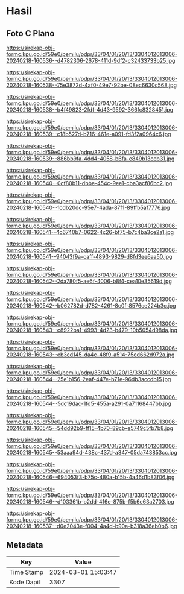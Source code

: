 # Hasil

## Foto C Plano

https://sirekap-obj-formc.kpu.go.id/59e0/pemilu/pdpr/33/04/01/20/13/3304012013006-20240218-160536--d4782306-2678-411d-9df2-c32433733b25.jpg

https://sirekap-obj-formc.kpu.go.id/59e0/pemilu/pdpr/33/04/01/20/13/3304012013006-20240218-160538--75e3872d-4af0-49e7-92be-08ec6630c568.jpg

https://sirekap-obj-formc.kpu.go.id/59e0/pemilu/pdpr/33/04/01/20/13/3304012013006-20240218-160538--b4f49823-2fdf-4d43-9592-366fc8328451.jpg

https://sirekap-obj-formc.kpu.go.id/59e0/pemilu/pdpr/33/04/01/20/13/3304012013006-20240218-160539--c18b527d-b716-461e-a091-fd3f2a0964c6.jpg

https://sirekap-obj-formc.kpu.go.id/59e0/pemilu/pdpr/33/04/01/20/13/3304012013006-20240218-160539--886bb9fa-4dd4-4058-b6fa-e849b13ceb31.jpg

https://sirekap-obj-formc.kpu.go.id/59e0/pemilu/pdpr/33/04/01/20/13/3304012013006-20240218-160540--0cf80b11-dbbe-454c-9ee1-cba3acf86bc2.jpg

https://sirekap-obj-formc.kpu.go.id/59e0/pemilu/pdpr/33/04/01/20/13/3304012013006-20240218-160540--1cdb20dc-95e7-4ada-87f1-89ffb5af7776.jpg

https://sirekap-obj-formc.kpu.go.id/59e0/pemilu/pdpr/33/04/01/20/13/3304012013006-20240218-160541--4c6740b7-0622-4c26-bf75-b7c4ba3ce2a1.jpg

https://sirekap-obj-formc.kpu.go.id/59e0/pemilu/pdpr/33/04/01/20/13/3304012013006-20240218-160541--94043f9a-caff-4893-9829-d8fd3ee6aa50.jpg

https://sirekap-obj-formc.kpu.go.id/59e0/pemilu/pdpr/33/04/01/20/13/3304012013006-20240218-160542--2da780f5-ae6f-4006-b8f4-cea10e35619d.jpg

https://sirekap-obj-formc.kpu.go.id/59e0/pemilu/pdpr/33/04/01/20/13/3304012013006-20240218-160542--b062782d-d782-4261-8c0f-8576ce224b3c.jpg

https://sirekap-obj-formc.kpu.go.id/59e0/pemilu/pdpr/33/04/01/20/13/3304012013006-20240218-160543--c8922ba1-4993-4d23-b479-10b5054d98da.jpg

https://sirekap-obj-formc.kpu.go.id/59e0/pemilu/pdpr/33/04/01/20/13/3304012013006-20240218-160543--eb3cd145-da4c-48f9-a514-75ed662d972a.jpg

https://sirekap-obj-formc.kpu.go.id/59e0/pemilu/pdpr/33/04/01/20/13/3304012013006-20240218-160544--25e1b156-2eaf-447e-b71e-96db3accdb15.jpg

https://sirekap-obj-formc.kpu.go.id/59e0/pemilu/pdpr/33/04/01/20/13/3304012013006-20240218-160544--5dc19dac-1fd5-455a-a291-0a71168447bb.jpg

https://sirekap-obj-formc.kpu.go.id/59e0/pemilu/pdpr/33/04/01/20/13/3304012013006-20240218-160545--54dd92b9-ff15-4b70-89cb-e5749c5fb7b8.jpg

https://sirekap-obj-formc.kpu.go.id/59e0/pemilu/pdpr/33/04/01/20/13/3304012013006-20240218-160545--53aaa94d-438c-437d-a347-05da743853cc.jpg

https://sirekap-obj-formc.kpu.go.id/59e0/pemilu/pdpr/33/04/01/20/13/3304012013006-20240218-160546--694053f3-b75c-480a-b15b-4a46d1b83f06.jpg

https://sirekap-obj-formc.kpu.go.id/59e0/pemilu/pdpr/33/04/01/20/13/3304012013006-20240218-160546--d103361b-b2dd-416e-875b-f5b6c63a2703.jpg

https://sirekap-obj-formc.kpu.go.id/59e0/pemilu/pdpr/33/04/01/20/13/3304012013006-20240218-160537--d0e2043e-f004-4a4d-b90a-b318a36eb0b6.jpg


## Metadata

| Key        | Value               |
| ---------- | ------------------- |
| Time Stamp | 2024-03-01 15:03:47 |
| Kode Dapil | 3307                |



